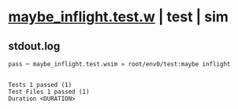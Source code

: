 # [maybe_inflight.test.w](../../../../../examples/tests/valid/maybe_inflight.test.w) | test | sim

## stdout.log
```log
pass ─ maybe_inflight.test.wsim » root/env0/test:maybe inflight
 
 
Tests 1 passed (1)
Test Files 1 passed (1)
Duration <DURATION>
```

